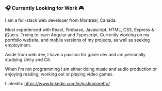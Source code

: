 ### 🎧 Currently Looking for Work 🎮

I am a full-stack web developer from Montreal, Canada.

Most experienced with React, Firebase, Javascript, HTML, CSS, Express & jQuery. Trying to learn Angular and Typescript.
Currently working on my portfolio website, and mobile versions of my projects, as well as seeking employment. 

Aside from web dev, I have a passion for game dev and am personally studying Unity and C#.

When I'm not programming I am either doing music and audio production or enjoying reading, working out or playing video games.

LinkedIn: https://www.linkedin.com/in/justinmoretto/

